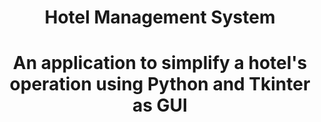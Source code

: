 <h1 align="center">Hotel Management System</h1>
<h1 align="center">An application to simplify a hotel's operation using Python and Tkinter as GUI</h1>
